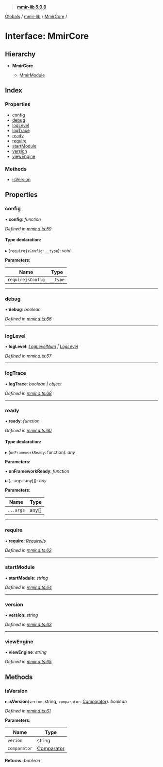> **[mmir-lib 5.0.0](../README.md)**

[Globals](../README.md) / [mmir-lib](../modules/mmir_lib.md) / [MmirCore](mmir_lib.mmircore.md) /

# Interface: MmirCore

## Hierarchy

* **MmirCore**

  * [MmirModule](mmir_lib.mmirmodule.md)

## Index

### Properties

* [config](mmir_lib.mmircore.md#config)
* [debug](mmir_lib.mmircore.md#debug)
* [logLevel](mmir_lib.mmircore.md#loglevel)
* [logTrace](mmir_lib.mmircore.md#logtrace)
* [ready](mmir_lib.mmircore.md#ready)
* [require](mmir_lib.mmircore.md#require)
* [startModule](mmir_lib.mmircore.md#startmodule)
* [version](mmir_lib.mmircore.md#version)
* [viewEngine](mmir_lib.mmircore.md#viewengine)

### Methods

* [isVersion](mmir_lib.mmircore.md#isversion)

## Properties

###  config

• **config**: *function*

*Defined in [mmir.d.ts:59](../../mmir.d.ts#L59)*

#### Type declaration:

▸ (`requirejsConfig`: `__type`): *void*

**Parameters:**

Name | Type |
------ | ------ |
`requirejsConfig` | `__type` |

___

###  debug

• **debug**: *boolean*

*Defined in [mmir.d.ts:66](../../mmir.d.ts#L66)*

___

###  logLevel

• **logLevel**: *[LogLevelNum](../modules/mmir_lib.md#loglevelnum) | [LogLevel](../modules/mmir_lib.md#loglevel)*

*Defined in [mmir.d.ts:67](../../mmir.d.ts#L67)*

___

###  logTrace

• **logTrace**: *boolean | object*

*Defined in [mmir.d.ts:68](../../mmir.d.ts#L68)*

___

###  ready

• **ready**: *function*

*Defined in [mmir.d.ts:60](../../mmir.d.ts#L60)*

#### Type declaration:

▸ (`onFrameworkReady`: function): *any*

**Parameters:**

▪ **onFrameworkReady**: *function*

▸ (...`args`: any[]): *any*

**Parameters:**

Name | Type |
------ | ------ |
`...args` | any[] |

___

###  require

• **require**: *[RequireJs](mmir_lib.requirejs.md)*

*Defined in [mmir.d.ts:62](../../mmir.d.ts#L62)*

___

###  startModule

• **startModule**: *string*

*Defined in [mmir.d.ts:64](../../mmir.d.ts#L64)*

___

###  version

• **version**: *string*

*Defined in [mmir.d.ts:63](../../mmir.d.ts#L63)*

___

###  viewEngine

• **viewEngine**: *string*

*Defined in [mmir.d.ts:65](../../mmir.d.ts#L65)*

## Methods

###  isVersion

▸ **isVersion**(`verion`: string, `comparator`: [Comparator](../modules/mmir_lib.md#comparator)): *boolean*

*Defined in [mmir.d.ts:61](../../mmir.d.ts#L61)*

**Parameters:**

Name | Type |
------ | ------ |
`verion` | string |
`comparator` | [Comparator](../modules/mmir_lib.md#comparator) |

**Returns:** *boolean*